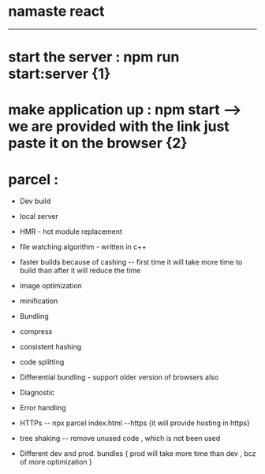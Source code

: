 # namaste react 
--------------------------
 
# start the server : npm run start:server     {1}

# make application up : npm start  --> we are provided with the link just paste it on the browser                                       {2}

# parcel :
   - Dev build
   - local server
   - HMR - hot module replacement <!--when we chanhe anuthing in our node module it automatically replace the things this is called as hot module replacement that is done by parcel in all the files -->
   - file watching algorithm - written in c++ 
   - faster builds because of cashing -- first    time    it will take more time to build than 
   after it will reduce the time

   - Image optimization 
   - minification 
   - Bundling 
   - compress
   - consistent hashing 
   - code splitting 
   - Differential bundling - support older version of browsers also 
   - Diagnostic 
   - Error handling
   - HTTPs -- npx parcel index.html --https {it will provide hosting in https} 
   - tree shaking -- remove unused code , which is not been used 
   - Different dev and prod. bundles { prod will take more time than dev , bcz of more optimization }

  